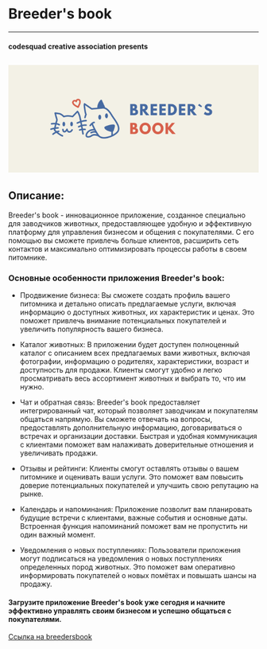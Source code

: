 # Breeder's book

---
#### codesquad creative association presents
![logo](bb-service/src/main/resources/readme-resources/BB_logo.png)
---


## Описание:

Breeder's book - инновационное приложение, созданное специально для заводчиков животных, предоставляющее удобную и эффективную платформу для управления бизнесом и общения с покупателями. С его помощью вы сможете привлечь больше клиентов, расширить сеть контактов и максимально оптимизировать процессы работы в своем питомнике.

### Основные особенности приложения Breeder's book:

+ Продвижение бизнеса: Вы сможете создать профиль вашего питомника и детально описать предлагаемые услуги, включая информацию о доступных животных, их характеристик и ценах. Это поможет привлечь внимание потенциальных покупателей и увеличить популярность вашего бизнеса.

+ Каталог животных: В приложении будет доступен полноценный каталог с описанием всех предлагаемых вами животных, включая фотографии, информацию о родителях, характеристики, возраст и доступность для продажи. Клиенты смогут удобно и легко просматривать весь ассортимент животных и выбрать то, что им нужно.

+ Чат и обратная связь: Breeder's book предоставляет интегрированный чат, который позволяет заводчикам и покупателям общаться напрямую. Вы сможете отвечать на вопросы, предоставлять дополнительную информацию, договариваться о встречах и организации доставки. Быстрая и удобная коммуникация с клиентами поможет вам налаживать доверительные отношения и увеличивать продажи.

+ Отзывы и рейтинги: Клиенты смогут оставлять отзывы о вашем питомнике и оценивать ваши услуги. Это поможет вам повысить доверие потенциальных покупателей и улучшить свою репутацию на рынке.

+ Календарь и напоминания: Приложение позволит вам планировать будущие встречи с клиентами, важные события и основные даты. Встроенная функция напоминаний поможет вам не пропустить ни один важный момент.

+ Уведомления о новых поступлениях: Пользователи приложения могут подписаться на уведомления о новых поступлениях определенных пород животных. Это поможет вам оперативно информировать покупателей о новых помётах и повышать шансы на продажу.

#### Загрузите приложение Breeder's book уже сегодня и начните эффективно управлять своим бизнесом и успешно общаться с покупателями.
[Ссылка на breedersbook](https://breedersbook.ru)